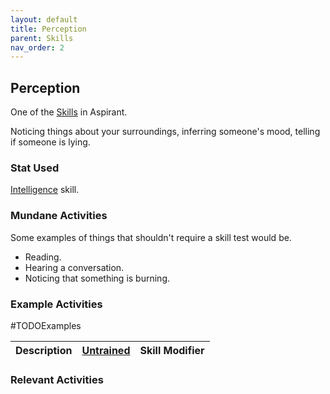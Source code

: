 ```yaml
---
layout: default
title: Perception
parent: Skills
nav_order: 2
---
```

## Perception
One of the [Skills](Skills) in Aspirant. 

Noticing things about your surroundings, inferring someone's mood, telling if someone is lying.

### Stat Used
[Intelligence](Intelligence) skill.

### Mundane Activities
Some examples of things that shouldn't require a skill test would be.
* Reading.
* Hearing a conversation.
* Noticing that something is burning.

### Example Activities
#TODOExamples 

| Description                                      | [Untrained](Skills#Untrained) | Skill Modifier |
| ------------------------------------------------ | ----------------------------- | -------------- |


### Relevant Activities

